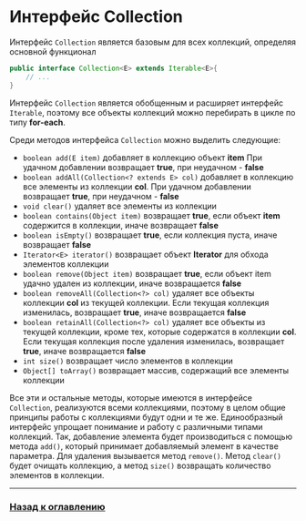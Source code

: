 # Интерфейс Collection

Интерфейс `Collection` является базовым для всех коллекций, определяя основной функционал

```java
public interface Collection<E> extends Iterable<E>{
    // ...
}

```

Интерфейс `Collection` является обобщенным и расширяет интерфейс `Iterable`,
поэтому все объекты коллекций можно перебирать в цикле по типу **for-each**.

Среди методов интерфейса `Collection` можно выделить следующие:

-   `boolean add(E item)` добавляет в коллекцию объект **item**
    При удачном добавлении возвращает **true**, при неудачном - **false**
-   `boolean addAll(Collection<? extends E> col)` добавляет в коллекцию все элементы из коллекции **col**.
    При удачном добавлении возвращает **true**, при неудачном - **false**
-   `void clear()` удаляет все элементы из коллекции
-   `boolean contains(Object item)` возвращает **true**, если объект **item** содержится в коллекции, иначе возвращает **false**
-   `boolean isEmpty()` возвращает **true**, если коллекция пуста, иначе возвращает **false**
-   `Iterator<E> iterator()` возвращает объект **Iterator** для обхода элементов коллекции
-   `boolean remove(Object item)` возвращает **true**, если объект item удачно удален из коллекции, иначе возвращается **false**
-   `boolean removeAll(Collection<?> col)` удаляет все объекты коллекции **col** из текущей коллекции.
    Если текущая коллекция изменилась, возвращает **true**, иначе возвращается **false**
-   `boolean retainAll(Collection<?> col)` удаляет все объекты из текущей коллекции, кроме тех, которые содержатся в коллекции **col**.
    Если текущая коллекция после удаления изменилась, возвращает **true**, иначе возвращается **false**
-   `int size()` возвращает число элементов в коллекции
-   `Object[] toArray()` возвращает массив, содержащий все элементы коллекции

Все эти и остальные методы, которые имеются в интерфейсе `Collection`, реализуются всеми коллекциями,
поэтому в целом общие принципы работы с коллекциями будут одни и те же.
Единообразный интерфейс упрощает понимание и работу с различными типами коллекций.
Так, добавление элемента будет производиться с помощью метода `add()`, который принимает добавляемый элемент в качестве параметра.
Для удаления вызывается метод `remove()`.
Метод `clear()` будет очищать коллекцию, а метод `size()` возвращать количество элементов в коллекции.

---

### [Назад к оглавлению](./README.md)